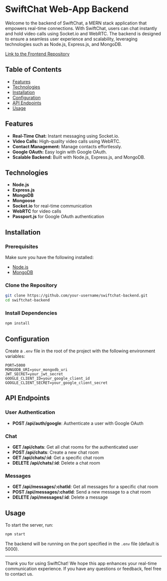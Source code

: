 # SwiftChat Web-App Backend

Welcome to the backend of SwiftChat, a MERN stack application that empowers real-time connections. With SwiftChat, users can chat instantly and hold video calls using Socket.io and WebRTC. The backend is designed to ensure a seamless user experience and scalability, leveraging technologies such as Node.js, Express.js, and MongoDB.

[Link to the Frontend Repository](https://github.com/swarshah09/SwiftChat-Frontend.git)
## Table of Contents

- [Features](#features)
- [Technologies](#technologies)
- [Installation](#installation)
- [Configuration](#configuration)
- [API Endpoints](#api-endpoints)
- [Usage](#usage)
  
## Features

- **Real-Time Chat:** Instant messaging using Socket.io.
- **Video Calls:** High-quality video calls using WebRTC.
- **Contact Management:** Manage contacts effortlessly.
- **Google OAuth:** Easy login with Google OAuth.
- **Scalable Backend:** Built with Node.js, Express.js, and MongoDB.

## Technologies

- **Node.js**
- **Express.js**
- **MongoDB**
- **Mongoose**
- **Socket.io** for real-time communication
- **WebRTC** for video calls
- **Passport.js** for Google OAuth authentication

## Installation

### Prerequisites

Make sure you have the following installed:

- [Node.js](https://nodejs.org/)
- [MongoDB](https://www.mongodb.com/)

### Clone the Repository

```bash
git clone https://github.com/your-username/swiftchat-backend.git
cd swiftchat-backend
```

### Install Dependencies

```bash
npm install
```

## Configuration

Create a `.env` file in the root of the project with the following environment variables:

```plaintext
PORT=5000
MONGODB_URI=your_mongodb_uri
JWT_SECRET=your_jwt_secret
GOOGLE_CLIENT_ID=your_google_client_id
GOOGLE_CLIENT_SECRET=your_google_client_secret
```

## API Endpoints

### User Authentication

- **POST /api/auth/google**: Authenticate a user with Google OAuth

### Chat

- **GET /api/chats**: Get all chat rooms for the authenticated user
- **POST /api/chats**: Create a new chat room
- **GET /api/chats/:id**: Get a specific chat room
- **DELETE /api/chats/:id**: Delete a chat room

### Messages

- **GET /api/messages/:chatId**: Get all messages for a specific chat room
- **POST /api/messages/:chatId**: Send a new message to a chat room
- **DELETE /api/messages/:id**: Delete a message

## Usage

To start the server, run:

```bash
npm start
```

The backend will be running on the port specified in the `.env` file (default is 5000).

---

Thank you for using SwiftChat! We hope this app enhances your real-time communication experience. If you have any questions or feedback, feel free to contact us.
